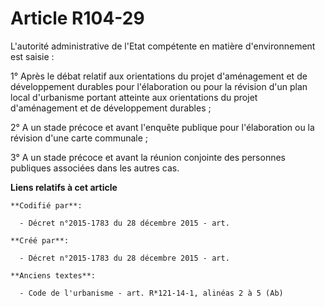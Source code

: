 # Article R104-29

L'autorité administrative de l'Etat compétente en matière d'environnement est saisie :

1° Après le débat relatif aux orientations du projet d'aménagement et de développement durables pour l'élaboration ou pour la
révision d'un plan local d'urbanisme portant atteinte aux orientations du projet d'aménagement et de développement durables ;

2° A un stade précoce et avant l'enquête publique pour l'élaboration ou la révision d'une carte communale ;

3° A un stade précoce et avant la réunion conjointe des personnes publiques associées dans les autres cas.

**Liens relatifs à cet article**

	**Codifié par**:

	  - Décret n°2015-1783 du 28 décembre 2015 - art.

	**Créé par**:

	  - Décret n°2015-1783 du 28 décembre 2015 - art.

	**Anciens textes**:

	  - Code de l'urbanisme - art. R*121-14-1, alinéas 2 à 5 (Ab)
